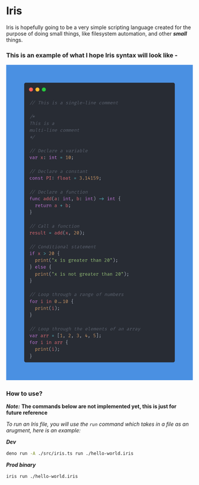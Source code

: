 # Iris

Iris is hopefully going to be a very simple scripting language created for the purpose of doing small things,
like filesystem automation, and other **_small_** things.

### This is an example of what I hope Iris syntax will look like -

<img src="./example.png" alt="syntax" width="600" />

### How to use?

***Note:*** **The commands below are not implemented yet, this is just for future reference**

*To run an Iris file, you will use the `run` command which takes in a file as an arugment, here is an example:*

***Dev***

```bash
deno run -A ./src/iris.ts run ./hello-world.iris
```

***Prod binary***

```bash
iris run ./hello-world.iris
```
